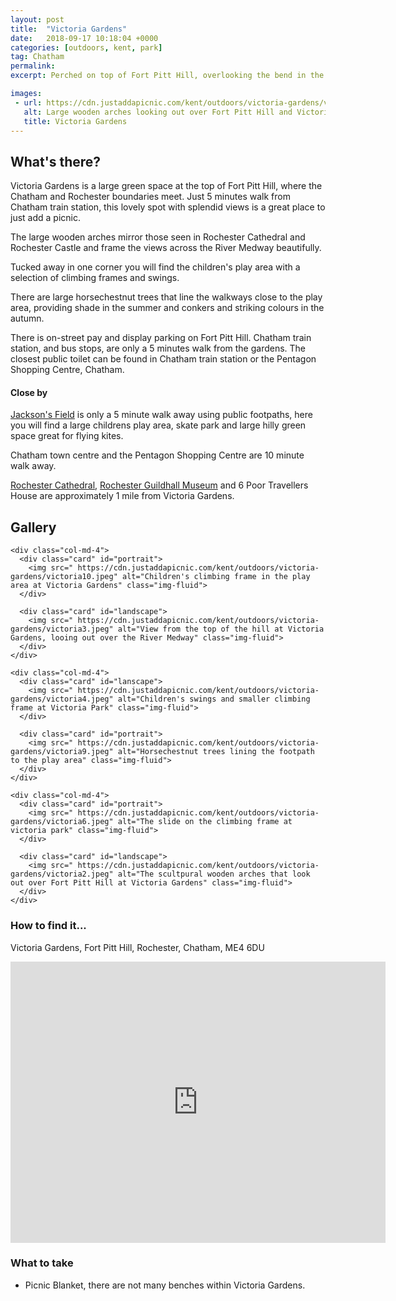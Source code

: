 ```yaml
---
layout: post
title:  "Victoria Gardens"
date:   2018-09-17 10:18:04 +0000
categories: [outdoors, kent, park]
tag: Chatham
permalink: 
excerpt: Perched on top of Fort Pitt Hill, overlooking the bend in the Medway River, here you can spread out your picnic blanket, sit back and watch the busy goings on below you.

images: 
 - url: https://cdn.justaddapicnic.com/kent/outdoors/victoria-gardens/victoria1.jpeg
   alt: Large wooden arches looking out over Fort Pitt Hill and Victoria Gardens.
   title: Victoria Gardens
---
```


## What's there?
Victoria Gardens is a large green space at the top of Fort Pitt Hill, where the Chatham and Rochester boundaries meet.  Just 5 minutes walk from Chatham train station, this lovely spot with splendid views is a great place to just add a picnic.  

The large wooden arches mirror those seen in Rochester Cathedral and Rochester Castle and frame the views across the River Medway beautifully.

Tucked away in one corner you will find the children's play area with a selection of climbing frames and swings.

There are large horsechestnut trees that line the walkways close to the play area, providing shade in the summer and conkers and striking colours in the autumn.

There is on-street pay and display parking on Fort Pitt Hill.  Chatham train station, and bus stops, are only a 5 minutes walk from the gardens. The closest public toilet can be found in Chatham train station or the Pentagon Shopping Centre, Chatham.

#### Close by
[Jackson's Field](/outdoors/kent/park/2018/09/17/jacksons-field.html) is only a 5 minute walk away using public footpaths, here you will find a large childrens play area, skate park and large hilly green space great for flying kites.

Chatham town centre and the Pentagon Shopping Centre are 10 minute walk away.

[Rochester Cathedral](/indoors/kent/cathedral/2018/02/21/rochester-cathedral.html), [Rochester Guildhall Museum](/indoors/kent/museum/2018/01/02/guildhall_museum.html) and 6 Poor Travellers House are approximately 1 mile from Victoria Gardens.

## Gallery

<div class="container">

  <div class="row">

    <div class="col-md-4">
      <div class="card" id="portrait">
        <img src=" https://cdn.justaddapicnic.com/kent/outdoors/victoria-gardens/victoria10.jpeg" alt="Children's climbing frame in the play area at Victoria Gardens" class="img-fluid">
      </div>

      <div class="card" id="landscape">
        <img src=" https://cdn.justaddapicnic.com/kent/outdoors/victoria-gardens/victoria3.jpeg" alt="View from the top of the hill at Victoria Gardens, looing out over the River Medway" class="img-fluid">
      </div>  
    </div>

    <div class="col-md-4">
      <div class="card" id="lanscape">
        <img src=" https://cdn.justaddapicnic.com/kent/outdoors/victoria-gardens/victoria4.jpeg" alt="Children's swings and smaller climbing frame at Victoria Park" class="img-fluid">
      </div>

      <div class="card" id="portrait">
        <img src=" https://cdn.justaddapicnic.com/kent/outdoors/victoria-gardens/victoria9.jpeg" alt="Horsechestnut trees lining the footpath to the play area" class="img-fluid">
      </div>
    </div>

    <div class="col-md-4">
      <div class="card" id="portrait">
        <img src=" https://cdn.justaddapicnic.com/kent/outdoors/victoria-gardens/victoria6.jpeg" alt="The slide on the climbing frame at victoria park" class="img-fluid">
      </div>

      <div class="card" id="landscape">
        <img src=" https://cdn.justaddapicnic.com/kent/outdoors/victoria-gardens/victoria2.jpeg" alt="The scultpural wooden arches that look out over Fort Pitt Hill at Victoria Gardens" class="img-fluid">
      </div>
    </div>

  </div>      
</div>


### How to find it...
Victoria Gardens, Fort Pitt Hill, Rochester, Chatham, ME4 6DU

<iframe src="https://www.google.com/maps/embed?pb=!1m18!1m12!1m3!1d2490.1041849090434!2d0.516279997881856!3d51.382763205877424!2m3!1f0!2f0!3f0!3m2!1i1024!2i768!4f13.1!3m3!1m2!1s0x47d8cd02150ece1d%3A0x1fcccec8e9691247!2sVictoria+Gardens!5e0!3m2!1sen!2suk!4v1537213420293" width="600" height="450" frameborder="0" style="border:0" allowfullscreen></iframe>

### What to take
* Picnic Blanket, there are not many benches within Victoria Gardens. 
